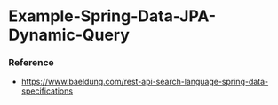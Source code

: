 # Example-Spring-Data-JPA-Dynamic-Query


### Reference

- https://www.baeldung.com/rest-api-search-language-spring-data-specifications